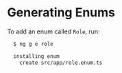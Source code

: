 # Generating Enums

To add an enum called `Role`, run:

```bash
  $ ng g e role

  installing enum
    create src/app/role.enum.ts
```
